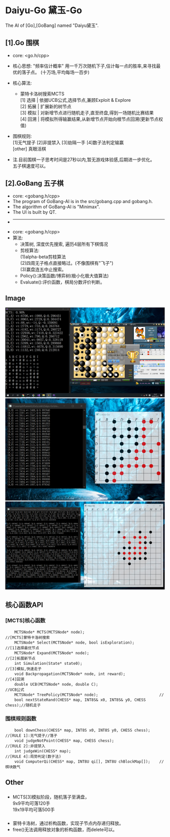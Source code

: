 # Daiyu-Go	黛玉-Go 
The AI of [Go],[GoBang] named "Daiyu黛玉".
## [1].Go 围棋  
* core: <go.h/cpp>
* 核心思想: "频率估计概率"
           用一千万次随机下子,估计每一点的胜率,来寻找最优的落子点。
		   (十万场,平均每场一百步)
* 核心算法:  
	* 蒙特卡洛树搜索MCTS  
		[1] 选择 | 依据UCB公式,选择节点,兼顾Exploit & Explore  
		[2] 拓展 | 扩展新的树节点  
		[3] 模拟 | 对新增节点进行随机走子,直至终盘,得到一场随机比赛结果  
		[4] 回溯 | 将模拟所得输赢结果,从新增节点开始向根节点回溯(更新节点权值)  
* 围棋规则:  
    [1]无气提子 [2]非提禁入 [3]劫隔一手 [4]数子法判定输赢  
	[other] 真眼活棋  

* 注.目前围棋一子思考时间是27秒以内,暂无游戏体验感,后期进一步优化。  
     五子棋速度可以。

## [2].GoBang 五子棋  
* core: <gobang.h/cpp>
* The program of GoBang-AI is in the src/gobang.cpp and gobang.h.  
* The algorithm of GoBang-AI is "Minimax".
* The UI is built by QT.  
* ------------------
* core: <gobang.h/cpp>  
* 算法:  
	* 决策树, 深度优先搜索, 遍历4层所有下棋情况
	* 剪枝算法:   
		(1)alpha-beta剪枝算法   
		(2)四周无子格点直接略过。(不像围棋有"飞子")   
		(3)赢盘连五中止搜索。   
	* Policy():决策函数/博弈树(极小化极大值算法)  
	* Evaluate():评价函数，棋局分数评价判断。 

## Image
![Image text](https://github.com/LiGuer/Daiyu-Go/blob/master/contest/vs%E9%87%8E%E7%8B%90%E4%B8%AD%E4%B8%8B12%E7%BA%A7.png)  
![Image text](https://github.com/LiGuer/Daiyu-Go/blob/master/contest/20201122182136.png)  
![Image text](https://github.com/LiGuer/Daiyu-Go/blob/master/contest/20201122183254.png)  

## 核心函数API  
### [MCTS]核心函数  
```
	MCTSNode* MCTS(MCTSNode* node);									//[MCTS]蒙特卡洛树搜索  
	MCTSNode* Select(MCTSNode* node, bool isExploration);			//[1]选择最优节点  
	MCTSNode* Expand(MCTSNode* node);								//[2]拓展新节点  
	int Simulation(State* state0);									//[3]模拟,快速走子  
	void Backpropagation(MCTSNode* node, int reward);				//[4]回溯  
    double UCB(MCTSNode* node, double C);							//UCB公式  
	MCTSNode* TreePolicy(MCTSNode* node);							//  
	bool nextStateRand(CHESS* map, INT8S& x0, INT8S& y0, CHESS chess);//随机走子  
```
### 围棋规则函数  
```
	bool downChess(CHESS* map, INT8S x0, INT8S y0, CHESS chess);	//[RULE 1]:无气提子//落子  
	void judgeNotPoint(CHESS* map, CHESS chess);					//[RULE 2]:非提禁入  
	int judgeWin(CHESS* map);										//[RULE 4]:局势判定(数子法)  
	void ComputerQi(CHESS* map, INT8U qi[], INT8U chBlockMap[]);	//棋块数气  
```
  
## Other    
###  
* MCTS[3]模拟阶段，随机落子至满盘，  
9x9平均可落120手  
19x19平均可落500手  
  
###   
* 蒙特卡洛树，通过析构函数，实现子节点内存递归释放。  
* free()无法调用释放对象的析构函数，而delete可以。  
